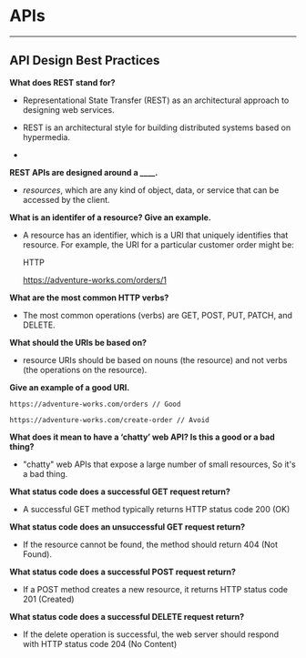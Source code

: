 #  APIs

-------------------------------------------------

## API Design Best Practices


**What does REST stand for?**

- Representational State Transfer (REST) as an architectural approach to designing web services.

- REST is an architectural style for building distributed systems based on hypermedia. 

- 

**REST APIs are designed around a ____.**

- *resources*, which are any kind of object, data, or service that can be accessed by the client.

**What is an identifer of a resource? Give an example.**

- A resource has an identifier, which is a URI that uniquely identifies that resource. For example, the URI for a particular customer order might be:

    HTTP

    https://adventure-works.com/orders/1

**What are the most common HTTP verbs?**

- The most common operations (verbs) are GET, POST, PUT, PATCH, and DELETE.

**What should the URIs be based on?**

-  resource URIs should be based on nouns (the resource) and not verbs (the operations on the resource).

**Give an example of a good URI.**

    https://adventure-works.com/orders // Good

    https://adventure-works.com/create-order // Avoid

**What does it mean to have a ‘chatty’ web API? Is this a good or a bad thing?**

- "chatty" web APIs that expose a large number of small resources, So it's a bad thing.

**What status code does a successful GET request return?**

- A successful GET method typically returns HTTP status code 200 (OK)

**What status code does an unsuccessful GET request return?**

 
- If the resource cannot be found, the method should return 404 (Not Found).

**What status code does a successful POST request return?**

- If a POST method creates a new resource, it returns HTTP status code 201 (Created)

**What status code does a successful DELETE request return?**

- If the delete operation is successful, the web server should respond with HTTP status code 204 (No Content)